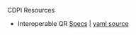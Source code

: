 CDPI Resources

* Interoperable QR [Specs](./qr_code.html) | [yaml source](../technical-specs/payments/src/qr_code.yaml)